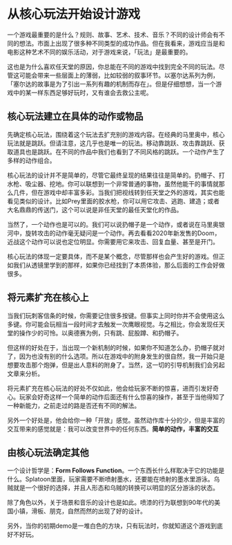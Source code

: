 # 从核心玩法开始设计游戏

一个游戏最重要的是什么？规则、故事、艺术、技术、音乐？不同的设计师会有不同的想法。市面上出现了很多种不同类型的成功作品。但在我看来，游戏应当是和电影这种艺术不同的娱乐活动，对于游戏来说，「玩法」是最重要的。

这也是为什么喜欢任天堂的原因，你总能在不同的游戏中找到完全不同的玩法。尽管这可能会带来一些层面上的薄弱，比如较弱的叙事环节。以塞尔达系列为例，「塞尔达的故事是为了引出一系列有趣的机制而存在」。但是仔细想想，当一个游戏中的某一样东西足够好玩时，又有谁会去救公主呢。

## 核心玩法建立在具体的动作或物品

先确定核心玩法，围绕着这个玩法去扩充别的游戏内容。在经典的马里奥中，核心玩法就是跳跃。但请注意，这几乎也是唯一的玩法。移动靠跳跃、攻击靠跳跃、获取道具也是跳跃。在不同的作品中我们也看到了不同风格的跳跃。一个动作产生了多样的动作组合。

核心玩法的设计并不是简单的，尽管它最终呈现的结果往往是简单的。扔帽子、打水枪、吸尘器、挖地。你可以联想到一个非常普通的事物，虽然他能干的事情就那么几件，但在游戏中却丰富多彩。当我们把视线转到任天堂之外的游戏，其实也能看见类似的设计。比如Prey里面的胶水枪，你可以用它攻击、逃跑、建造；或者大名鼎鼎的传送门，这个可以说是非任天堂的最任天堂化的作品。

当然了，一个动作也是可以的。我们可以说扔帽子是一个动作，或者说在马里奥银河中，旋转攻击的动作毫无疑问是一个动作。再去看看2020年新发售的Doom，近战这个动作可以说也定位明显。你需要用它来攻击、回复血量、甚至是开门。

核心玩法的体现一定要具体，而不是某个概念，尽管那样也会产生好的游戏。但正如我们从透镜里学到的那样，如果你已经找到了本质体验，那么后面的工作会好做很多。

## 将元素扩充在核心上

当我们玩刺客信条的时候，你需要记住很多按键。但事实上同时你并不会使用这么多键。你可能会玩相当一段时间才去触发一次鹰眼视觉。与之相比，你会发现任天堂的操作少的可怜。以奥德赛为例，只有跳、屁股蹲、和扔帽子。

但这样的好处在于，当出现一个新机制的时候，如果你不知道怎么办，扔帽子就对了，因为也没有别的什么选项。所以在游戏中的附身发生的很自然，我一开始只是想要攻击那个炮弹，但是出人意料的附身了。当然，这一切的引导机制我们会另起文章来分析。

将元素扩充在核心玩法的好处不仅如此，他会给玩家不断的惊喜，进而引发好奇心。玩家会好奇这样一个简单的动作后面还有什么惊喜的操作，甚至于当他得知了一种新能力，之前走过的路是否还有不同的解法。

另外一个好处是，他会给你一种「开放」感觉。虽然动作库十分的少，但是丰富的交互带来的感觉就是：我可以改变世界中的任何东西。**简单的动作，丰富的交互**

## 由核心玩法确定其他

一个设计哲学是：**Form Follows Function**。一个东西长什么样取决于它的功能是什么。Splatoon里面，玩家需要不断喷射墨水，还要能在喷射的墨水里游泳。乌贼就是一个很好的选择，并且人形态和乌贼的转换可以明显的区分游泳的状态。

除了角色以外，关于场景和音乐的设计也是如此。喷漆的行为联想到90年代的美国小镇，滑板、朋克，自然而然的出现了好的设计。

另外，当你的初期demo是一堆白色的方块，只有玩法时，你就知道这个游戏到底好不好玩。

